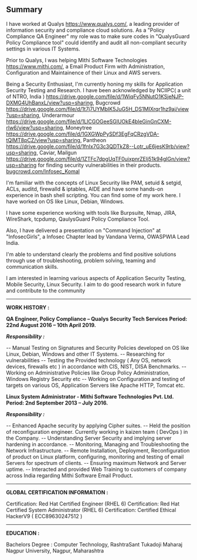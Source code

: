 ## Summary

 I have worked at Qualys https://www.qualys.com/, a leading provider of information security and compliance cloud solutions. As a "Policy Compliance QA Engineer" my role was to make sure codes in "QualysGuard Policy Compliance tool"  could identify and audit all non-compliant security settings in various IT Systems.

Prior to Qualys, I was helping Mithi Software Technologies https://www.mithi.com/, a Email Product Firm with Administration, Configuration and Maintainence of their Linux and AWS servers.

Being a Security Enthusiast, I'm currently honing my skills for Application Security Testing and Research. I have been acknowledged by NCIIPC( a unit of NTRO, India ) https://drive.google.com/file/d/1WiqFy5NNutO1KSjeNJP-DXMG4UhBanxL/view?usp=sharing, Bugcrowd https://drive.google.com/file/d/1t7j7UYMbIK5JuG5H_DS1MIXrqr1hz9aj/view?usp=sharing, Underarmour https://drive.google.com/file/d/1LlCGOGeeSGlUOkE4bleGinGnCXM-rlw6/view?usp=sharing, Moneytree https://drive.google.com/file/d/1GXGWpPySDf3EgFqCRzgVDA-tQlMT8pCZ/view?usp=sharing, Pantheon https://drive.google.com/file/d/1fnIx7G3c3QDTkZ8--Lotr_uE6jesK9rb/view?usp=sharing, Caviar, Mailgun https://drive.google.com/file/d/1ZTFc7dpgUqTF0uixpnrZElj51k94gIGn/view?usp=sharing for finding security vulnerabilities in their products.
[bugcrowd.com/Infosec_Komal](https://bugcrowd.com/Infosec_Komal)

I'm familiar with the concepts of Linux Security like PAM, setuid & setgid, ACLs, auditd, firewalld &  iptables, AIDE and have some hands-on experience in bash shell scripting. You can find some of my work here. I have worked on OS like Linux, Debian, Windows.

I have some experience working with tools like Burpsuite, Nmap, JIRA, WireShark, tcpdump, QaulysGuard Policy Compliance Tool. 

Also, I have delivered a presentation on "Command Injection" at "InfosecGirls", a Infosec Chapter lead by Vandana Verma, OWASPWIA Lead India.

I'm able to understand clearly the problems and find positive solutions through use of troubleshooting, problem solving, teaming and communication skills.

I am interested in learning various aspects of Application Security Testing, Mobile Security, Linux Security. I aim to do good research work in future and contribute to the community

********************************************************************************************************

**WORK HISTORY :**

**QA Engineer, Policy Compliance – Qualys Security Tech Services**
**Period: 22nd August 2016 – 10th April 2019.** 

***Responsibility :***

-- Manual Testing on Signatures and Security Policies developed on OS like Linux, Debian, Windows and other IT Systems.
-- Researching for vulnerabilities
-- Testing the Provided technology ( Any OS, network devices, firewalls etc ) in accordance with CIS, NIST, DISA Benchmarks.
-- Working on Administrative Policies like Group Policy Administration, Windows Registry Security etc
-- Working on Configuration and testing of targets on various OS, Application Servers like Apache HTTP, Tomcat etc.


**Linux System Administrator - Mithi Software Technologies Pvt. Ltd.**
**Period: 2nd September 2013 – July 2016.**

***Responsibility :***

-- Enhanced Apache security by applying Cipher suites.
-- Held the position of reconfiguration engineer. Currently working in kaizen team ( DevOps ) in the Company.
-- Understanding Server Security and implying server hardening in accordance.
-- Monitoring, Managing and Troubleshooting the Network Infrastructure.
-- Remote Installation, Deployment, Reconfiguration of product on Linux platform, configuring, monitoring and testing of email Servers for spectrum of clients.
-- Ensuring maximum Network and Server uptime.
-- Interacted and provided Web Training to customers of company across India regarding Mithi Software       Email Product.
**********************************************************************************************************

**GLOBAL CERTIFICATION INFORMATION :**

Certification: Red Hat Certified Engineer (RHEL 6)
Certification: Red Hat Certified System Administrator (RHEL 6)
Certification: Certified Ethical HackerV9 ( ECC89630247512 )
**********************************************************************************************************

**EDUCATION :**

Bachelors Degree : Computer Technology, RashtraSant Tukadoji Maharaj Nagpur University, Nagpur, Maharashtra

